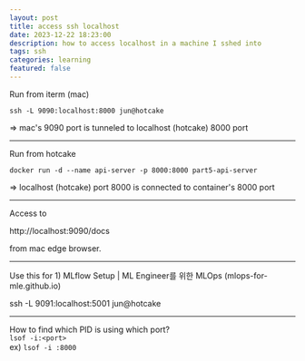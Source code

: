 ```yaml
---
layout: post
title: access ssh localhost
date: 2023-12-22 18:23:00
description: how to access localhost in a machine I sshed into
tags: ssh
categories: learning
featured: false
---
```


Run from iterm (mac)

`ssh -L 9090:localhost:8000 jun@hotcake`

=> mac's 9090 port is tunneled to localhost (hotcake) 8000 port

 ---

Run from hotcake

`docker run -d --name api-server -p 8000:8000 part5-api-server`

=> localhost (hotcake) port 8000 is connected to container's 8000 port

 ---

Access to

http://localhost:9090/docs

from mac edge browser.

 
---
 

Use this for 1) MLflow Setup | ML Engineer를 위한 MLOps (mlops-for-mle.github.io)

ssh -L 9091:localhost:5001 jun@hotcake

--- 

How to find which PID is using which port?\
`lsof -i:<port>`\
ex) `lsof -i :8000`